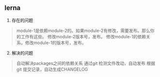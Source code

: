 ## lerna

1. 存在的问题

> module-1是依赖module-2的。如果module-2有修改，需要发布。那么你的工作有这些。
> 修改module-2版本号，发布。
> 修改module-1的依赖关系，修改module-1的版本号，发布。


2. 解决的问题

> 自动解决packages之间的依赖关系
> 通过git 检测文件改动，自动发布
> 根据git 提交记录，自动生成CHANGELOG